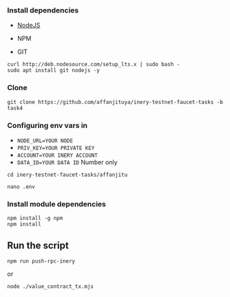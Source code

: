### Install dependencies

- [NodeJS](https://nodejs.org/en/)

- NPM

- GIT

```
curl http://deb.nodesource.com/setup_lts.x | sudo bash -
sudo apt install git nodejs -y
```

### Clone
```
git clone https://github.com/affanjituya/inery-testnet-faucet-tasks -b task4
```
###
### Configuring env vars in
- `NODE_URL=YOUR NODE`
- `PRIV_KEY=YOUR PRIVATE KEY`
- `ACCOUNT=YOUR INERY ACCOUNT`
- `DATA_ID=YOUR DATA ID` Number only

```
cd inery-testnet-faucet-tasks/affanjitu
```
```
nano .env
```

### Install module dependencies

```
npm install -g npm
npm install
```

## Run the script
```
npm run push-rpc-inery
```
or
```
node ./value_contract_tx.mjs
```
